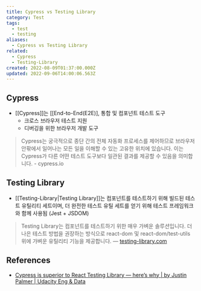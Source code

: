 ```yaml
---
title: Cypress vs Testing Library
category: Test
tags:
  - test
  - testing
aliases:
  - Cypress vs Testing Library
related:
  - Cypress
  - Testing-Library
created: 2022-08-09T01:37:00.000Z
updated: 2022-09-06T14:00:06.563Z
---
```


## Cypress

- [[Cypress]]는 [[End-to-End(E2E)], 통합 및 컴포넌트 테스트 도구
  - 크로스 브라우저 테스트 지원
  - 디버깅을 위한 브라우저 개발 도구

> Cypress는 궁극적으로 종단 간의 전체 자동화 프로세스를 제어하므로 브라우저 안팎에서 일어나는 모든 일을 이해할 수 있는 고유한 위치에 있습니다. 이는 Cypress가 다른 어떤 테스트 도구보다 일관된 결과를 제공할 수 있음을 의미합니다. - cypress.io

## Testing Library

- [[Testing-Library|Testing Library]]는 컴포넌트를 테스트하기 위해 빌드된 테스트 유틸리티 세트이며, 더 완전한 테스트 유틸 세트를 얻기 위해 테스트 프레임워크와 함께 사용됨 (Jest + JSDOM)

> Testing Library는 컴포넌트를 테스트하기 위한 매우 가벼운 솔루션입니다. 더 나은 테스트 방법을 권장하는 방식으로 react-dom 및 react-dom/test-utils 위에 가벼운 유틸리티 기능을 제공합니다. — [testing-library.com](https://testing-library.com/docs/react-testing-library/intro/)

## References

- [Cypress is superior to React Testing Library — here’s why | by Justin Palmer | Udacity Eng & Data](https://engineering.udacity.com/cypress-is-superior-to-react-testing-library-heres-why-3fac0675910)

